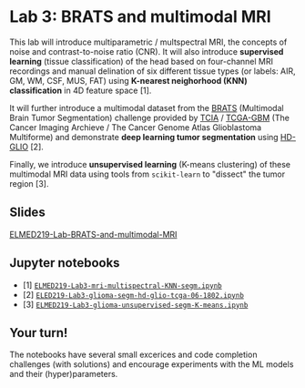 # Lab 3: BRATS and multimodal MRI

This lab will introduce multiparametric / multspectral MRI, the concepts of noise and contrast-to-noise ratio (CNR). It will also introduce **supervised learning** (tissue classification) of the head based on four-channel MRI recordings and manual delination of six different tissue types (or labels: AIR, GM, WM, CSF, MUS, FAT) using **K-nearest neighorhood (KNN) classification** in 4D feature space [1]. 

It will further introduce a multimodal dataset from the [BRATS](https://www.med.upenn.edu/cbica/brats2020/previous.html) (Multimodal Brain Tumor Segmentation) challenge provided by [TCIA](https://www.cancerimagingarchive.net) / [TCGA-GBM](https://wiki.cancerimagingarchive.net/display/Public/TCGA-GBM) (The Cancer Imaging Archieve / The Cancer Genome Atlas Glioblastoma Multiforme) and demonstrate **deep learning tumor segmentation** using [HD-GLIO](https://github.com/NeuroAI-HD/HD-GLIO) [2]. 

Finally, we introduce **unsupervised learning** (K-means clustering) of these multimodal MRI data using tools from `scikit-learn` to "dissect" the tumor region [3].


## Slides

[ELMED219-Lab-BRATS-and-multimodal-MRI](https://docs.google.com/presentation/d/e/2PACX-1vTAsaZCQpvCk6zSlrYqzBVyNLIw-AV6vqM09_HB4ItVKDCeo8ckhsggU4plwgWeeQR5jMvt-LmeiJZq/pub?start=false&loop=false&delayms=3000)

## Jupyter notebooks

- [1] [`ELMED219-Lab3-mri-multispectral-KNN-segm.ipynb`](https://nbviewer.jupyter.org/github/MMIV-ML/ELMED219-2021/blob/main/Lab3-BRATS/ELMED219-Lab3-mri-multispectral-KNN-segm.ipynb) 
- [2] [`ELED219-Lab3-glioma-segm-hd-glio-tcga-06-1802.ipynb`](https://nbviewer.jupyter.org/github/MMIV-ML/ELMED219-2021/blob/main/Lab3-BRATS/ELMED219-Lab3-glioma-segm-hd-glio-tcga-06-1802.ipynb)
- [3] [`ELMED219-Lab3-glioma-unsupervised-segm-K-means.ipynb`](https://nbviewer.jupyter.org/github/MMIV-ML/ELMED219-2021/blob/main/Lab3-BRATS/ELMED219-Lab3-glioma-unsupervised-segm-K-means.ipynb)

## Your turn! 

The notebooks have several small excerices and code completion challenges (with solutions) and encourage experiments with the ML models and their (hyper)parameters.
